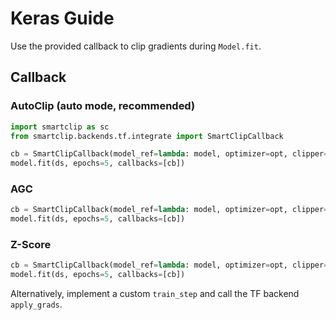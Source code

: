 # Keras Guide

Use the provided callback to clip gradients during `Model.fit`.

## Callback

### AutoClip (auto mode, recommended)

```python
import smartclip as sc
from smartclip.backends.tf.integrate import SmartClipCallback

cb = SmartClipCallback(model_ref=lambda: model, optimizer=opt, clipper=sc.AutoClip())
model.fit(ds, epochs=5, callbacks=[cb])
```

### AGC

```python
cb = SmartClipCallback(model_ref=lambda: model, optimizer=opt, clipper=sc.AGC(clipping=0.01))
model.fit(ds, epochs=5, callbacks=[cb])
```

### Z-Score

```python
cb = SmartClipCallback(model_ref=lambda: model, optimizer=opt, clipper=sc.ZScoreClip(zmax=3.0))
model.fit(ds, epochs=5, callbacks=[cb])
```

Alternatively, implement a custom `train_step` and call the TF backend `apply_grads`.
